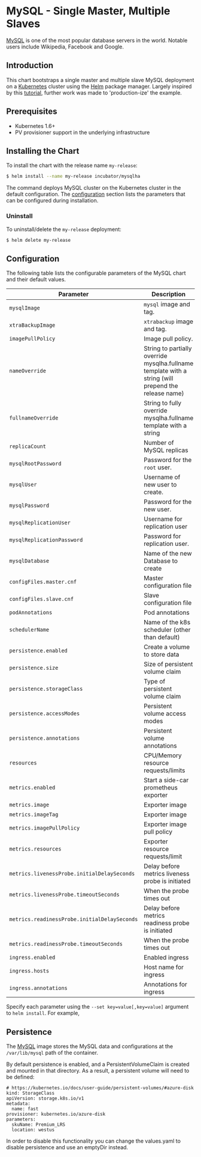 # MySQL - Single Master, Multiple Slaves

[MySQL](https://MySQL.org) is one of the most popular database servers in the world. Notable users include Wikipedia, Facebook and Google.

## Introduction

This chart bootstraps a single master and multiple slave MySQL deployment on a [Kubernetes](http://kubernetes.io) cluster using the [Helm](https://helm.sh) package manager. Largely inspired by this [tutorial](https://kubernetes.io/docs/tutorials/stateful-application/run-replicated-stateful-application/), further work was made to 'production-ize' the example.

## Prerequisites

- Kubernetes 1.6+
- PV provisioner support in the underlying infrastructure

## Installing the Chart

To install the chart with the release name `my-release`:

```bash
$ helm install --name my-release incubator/mysqlha
```

The command deploys MySQL cluster on the Kubernetes cluster in the default configuration. The [configuration](#configuration) section lists the parameters that can be configured during installation.

### Uninstall

To uninstall/delete the `my-release` deployment:

```bash
$ helm delete my-release
```

## Configuration

The following table lists the configurable parameters of the MySQL chart and their default values.

| Parameter                                    | Description                                       | Default                                |
| -----------------------------------------    | ------------------------------------------------- | -------------------------------------- |
| `mysqlImage`                                 | `mysql` image and tag.                            | `mysql:5.7.13`                         |
| `xtraBackupImage`                            | `xtrabackup` image and tag.                       | `gcr.io/google-samples/xtrabackup:1.0` |
| `imagePullPolicy`                            | Image pull policy.                                | `IfNotPresent`                         |
| `nameOverride`                               | String to partially override mysqlha.fullname template with a string (will prepend the release name) | `nil` |
| `fullnameOverride`                           | String to fully override mysqlha.fullname template with a string                   | `nil` |
| `replicaCount`                               | Number of MySQL replicas                          | 3                                      |
| `mysqlRootPassword`                          | Password for the `root` user.                     | Randomly generated                     |
| `mysqlUser`                                  | Username of new user to create.                   | `nil`                                  |
| `mysqlPassword`                              | Password for the new user.                        | Randomly generated                     |
| `mysqlReplicationUser`                       | Username for replication user                     | `repl`                                 |
| `mysqlReplicationPassword`                   | Password for replication user.                    | Randomly generated                     |
| `mysqlDatabase`                              | Name of the new Database to create                | `nil`                                  |
| `configFiles.master.cnf`                     | Master configuration file                         | See `values.yaml`                      |
| `configFiles.slave.cnf`                      | Slave configuration file                          | See `values.yaml`                      |
| `podAnnotations`                             | Pod annotations                                   | `nil`                                  |
| `schedulerName`                              | Name of the k8s scheduler (other than default)    | `nil`                                  |
| `persistence.enabled`                        | Create a volume to store data                     | true                                   |
| `persistence.size`                           | Size of persistent volume claim                   | 10Gi                                   |
| `persistence.storageClass`                   | Type of persistent volume claim                   | `nil`                                  |
| `persistence.accessModes`                    | Persistent volume access modes                    | `[ReadWriteOnce]`                      |
| `persistence.annotations`                    | Persistent volume annotations                     | `{}`                                   |
| `resources`                                  | CPU/Memory resource requests/limits               | Memory: `128Mi`, CPU: `100m`           |
| `metrics.enabled`                            | Start a side-car prometheus exporter              | false                                  |
| `metrics.image`                              | Exporter image                                    | `prom/mysqld-exporter`                 |
| `metrics.imageTag`                           | Exporter image                                    | `v0.10.0`                              |
| `metrics.imagePullPolicy`                    | Exporter image pull policy                        | `IfNotPresent`                         |
| `metrics.resources`                          | Exporter resource requests/limit                  | See `values.yaml`                      |
| `metrics.livenessProbe.initialDelaySeconds`  | Delay before metrics liveness probe is initiated  | 15                                     |
| `metrics.livenessProbe.timeoutSeconds`       | When the probe times out                          | 5                                      |
| `metrics.readinessProbe.initialDelaySeconds` | Delay before metrics readiness probe is initiated | 5                                      |
| `metrics.readinessProbe.timeoutSeconds`      | When the probe times out                          | 1                                      |
| `ingress.enabled`                            | Enabled ingress                                   | false                                  |
| `ingress.hosts`                              | Host name for ingress                             | `nil`                                  |
| `ingress.annotations`                        | Annotations for ingress                           | `nil`                                  |


Specify each parameter using the `--set key=value[,key=value]` argument to `helm install`. For example,

## Persistence

The [MySQL](https://hub.docker.com/_/mysql/) image stores the MySQL data and configurations at the `/var/lib/mysql` path of the container.

By default persistence is enabled, and a PersistentVolumeClaim is created and mounted in that directory. As a result, a persistent volume will need to be defined:

```
# https://kubernetes.io/docs/user-guide/persistent-volumes/#azure-disk
kind: StorageClass
apiVersion: storage.k8s.io/v1
metadata:
  name: fast
provisioner: kubernetes.io/azure-disk
parameters:
  skuName: Premium_LRS
  location: westus
```

In order to disable this functionality you can change the values.yaml to disable persistence and use an emptyDir instead.
